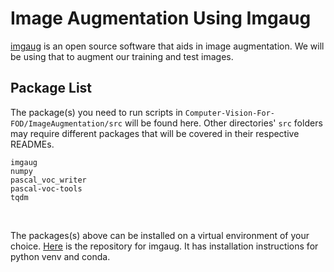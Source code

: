 # Image Augmentation Using Imgaug<br>

[imgaug](https://github.com/aleju/imgaug?tab=readme-ov-file) is an open source software that aids in image augmentation. We will be using that to augment our training and test images.<br>

## Package List<br>

The package(s) you need to run scripts in `Computer-Vision-For-FOD/ImageAugmentation/src` will be found here. Other directories' `src` folders may require different packages that will be covered in their respective READMEs.<br>
```
imgaug 
numpy 
pascal_voc_writer 
pascal-voc-tools
tqdm
```
<br>

The packages(s) above can be installed on a virtual environment of your choice. [Here](https://github.com/aleju/imgaug?tab=readme-ov-file) is the repository for imgaug. It has installation instructions for python venv and conda. 